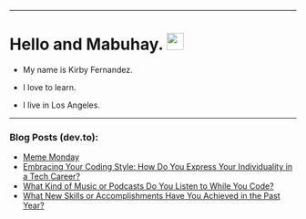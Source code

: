 
<img src="https://komarev.com/ghpvc/?username=kirbygit&style=flat-square&color=blue" alt=""/>

---
<h1>
  Hello and Mabuhay.
  <img src="https://media.giphy.com/media/hvRJCLFzcasrR4ia7z/giphy.gif" width="30px"/>
</h1>

- My name is Kirby Fernandez.

- I love to learn.

- I live in Los Angeles.

---

### Blog Posts (dev.to):
<!-- BLOG-POST-LIST:START -->
- [Meme Monday](https://dev.to/ben/meme-monday-3aj1)
- [Embracing Your Coding Style: How Do You Express Your Individuality in a Tech Career?](https://dev.to/codenewbieteam/embracing-your-coding-style-how-do-you-express-your-individuality-in-a-tech-career-41pm)
- [What Kind of Music or Podcasts Do You Listen to While You Code?](https://dev.to/codenewbieteam/what-kind-of-music-or-podcasts-do-you-listen-to-while-you-code-13hn)
- [What New Skills or Accomplishments Have You Achieved in the Past Year?](https://dev.to/codenewbieteam/what-new-skills-or-accomplishments-have-you-achieved-in-the-past-year-3ph1)
<!-- BLOG-POST-LIST:END -->
